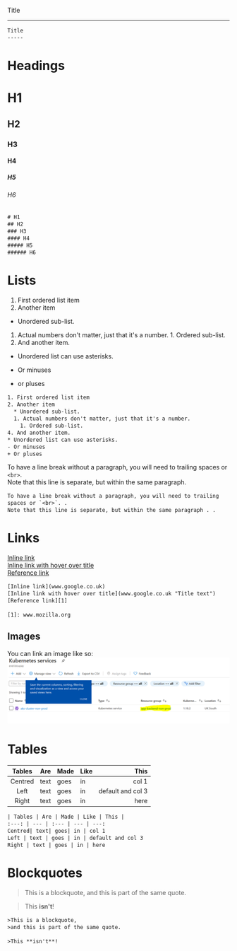 Title

---

```
Title
-----
```

# Headings
# H1
## H2
### H3
#### H4
##### H5
###### H6

```
# H1
## H2
### H3
#### H4
##### H5
###### H6
```

# Lists

1. First ordered list item
2. Another item
  * Unordered sub-list.
  1. Actual numbers don't matter, just that it's a number.
    1. Ordered sub-list.
4. And another item.
* Unordered list can use asterisks.
- Or minuses
+ or pluses

```
1. First ordered list item
2. Another item
  * Unordered sub-list.
  1. Actual numbers don't matter, just that it's a number.
    1. Ordered sub-list.
4. And another item.
* Unordered list can use asterisks.
- Or minuses
+ Or pluses
```

To have a line break without a paragraph, you will need to trailing spaces or `<br>`.  
Note that this line is separate, but within the same paragraph.  

```
To have a line break without a paragraph, you will need to trailing spaces or `<br>`. . 
Note that this line is separate, but within the same paragraph . .
```

# Links

[Inline link](www.google.co.uk)  
[Inline link with hover over title](www.google.co.uk "Title text")  
[Reference link][1]

[1]: www.mozilla.org

```
[Inline link](www.google.co.uk)  
[Inline link with hover over title](www.google.co.uk "Title text")  
[Reference link][1]

[1]: www.mozilla.org
```
## Images

You can link an image like so:
![Azure-AKS-Dashboard](./../Cloud/Pictures/Azure/Azure-AKS-dashboard.png?raw=true)
# Tables

| Tables | Are | Made | Like | This |
:---: | --- | :--- | --- | ---: 
Centred| text| goes| in | col 1
Left | text | goes | in | default and col 3
Right | text | goes | in | here

```
| Tables | Are | Made | Like | This |
:---: | --- | :--- | --- | ---: 
Centred| text| goes| in | col 1
Left | text | goes | in | default and col 3
Right | text | goes | in | here
```

# Blockquotes

>This is a blockquote,
>and this is part of the same quote.

>This **isn't**!

```
>This is a blockquote,
>and this is part of the same quote.

>This **isn't**!
```